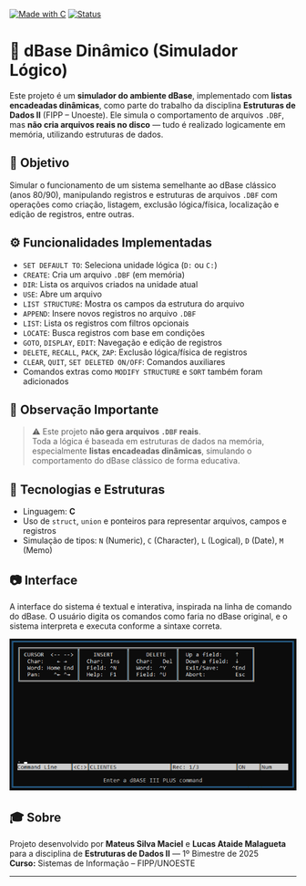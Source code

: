 [![Made with C](https://img.shields.io/badge/Made%20with-C-blue.svg)](https://en.wikipedia.org/wiki/C_(programming_language))
[![Status](https://img.shields.io/badge/Status-Concluído-brightgreen.svg)]()


# 🧠 dBase Dinâmico (Simulador Lógico)

Este projeto é um **simulador do ambiente dBase**, implementado com **listas encadeadas dinâmicas**, como parte do trabalho da disciplina **Estruturas de Dados II** (FIPP – Unoeste). Ele simula o comportamento de arquivos `.DBF`, mas **não cria arquivos reais no disco** — tudo é realizado logicamente em memória, utilizando estruturas de dados.

## 📌 Objetivo

Simular o funcionamento de um sistema semelhante ao dBase clássico (anos 80/90), manipulando registros e estruturas de arquivos `.DBF` com operações como criação, listagem, exclusão lógica/física, localização e edição de registros, entre outras.

## ⚙️ Funcionalidades Implementadas

- `SET DEFAULT TO`: Seleciona unidade lógica (`D:` ou `C:`)
- `CREATE`: Cria um arquivo `.DBF` (em memória)
- `DIR`: Lista os arquivos criados na unidade atual
- `USE`: Abre um arquivo
- `LIST STRUCTURE`: Mostra os campos da estrutura do arquivo
- `APPEND`: Insere novos registros no arquivo `.DBF`
- `LIST`: Lista os registros com filtros opcionais
- `LOCATE`: Busca registros com base em condições
- `GOTO`, `DISPLAY`, `EDIT`: Navegação e edição de registros
- `DELETE`, `RECALL`, `PACK`, `ZAP`: Exclusão lógica/física de registros
- `CLEAR`, `QUIT`, `SET DELETED ON/OFF`: Comandos auxiliares
- Comandos extras como `MODIFY STRUCTURE` e `SORT` também foram adicionados

## 📁 Observação Importante

> ⚠️ Este projeto **não gera arquivos `.DBF` reais**.  
> Toda a lógica é baseada em estruturas de dados na memória, especialmente **listas encadeadas dinâmicas**, simulando o comportamento do dBase clássico de forma educativa.

## 🧰 Tecnologias e Estruturas

- Linguagem: **C**
- Uso de `struct`, `union` e ponteiros para representar arquivos, campos e registros
- Simulação de tipos: `N` (Numeric), `C` (Character), `L` (Logical), `D` (Date), `M` (Memo)

## 📷 Interface

A interface do sistema é textual e interativa, inspirada na linha de comando do dBase. O usuário digita os comandos como faria no dBase original, e o sistema interpreta e executa conforme a sintaxe correta.

![Interface](PDF/image.png)

## 🎓 Sobre

Projeto desenvolvido por **Mateus Silva Maciel** e **Lucas Ataide Malagueta** para a disciplina de **Estruturas de Dados II** — 1º Bimestre de 2025  
**Curso:** Sistemas de Informação – FIPP/UNOESTE

---
